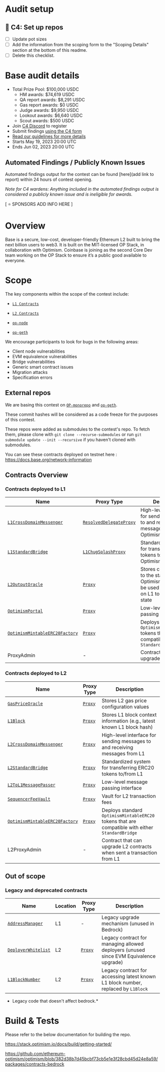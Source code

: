 # Audit setup

## 🐺 C4: Set up repos

- [ ] Update pot sizes
- [ ] Add the information from the scoping form to the "Scoping Details" section at the bottom of this readme.
- [ ] Delete this checklist.

# Base audit details

- Total Prize Pool: $100,000 USDC 
  - HM awards: $74,619 USDC 
  - QA report awards: $8,291 USDC 
  - Gas report awards: $0 USDC 
  - Judge awards: $9,950 USDC 
  - Lookout awards: $6,640 USDC 
  - Scout awards: $500 USDC
- Join [C4 Discord](https://discord.gg/code4rena) to register
- Submit findings [using the C4 form](https://code4rena.com/contests/2023-05-base-contest/submit)
- [Read our guidelines for more details](https://docs.code4rena.com/roles/wardens)
- Starts May 19, 2023 20:00 UTC
- Ends Jun 02, 2023 20:00 UTC

## Automated Findings / Publicly Known Issues

Automated findings output for the contest can be found [here](add link to report) within 24 hours of contest opening.

*Note for C4 wardens: Anything included in the automated findings output is considered a publicly known issue and is ineligible for awards.*

[ ⭐️ SPONSORS ADD INFO HERE ]

# Overview

Base is a secure, low-cost, developer-friendly Ethereum L2 built to bring the next billion users to web3.
It is built on the MIT-licensed OP Stack, in collaboration with Optimism. Coinbase is joining as the second Core Dev team working on the OP Stack to ensure it’s a public good available to everyone.

# Scope

The key components within the scope of the contest include:

- [`L1 Contracts`](https://github.com/ethereum-optimism/optimism/blob/382d38b7d45bcbf73cb5e1e3f28cbd45d24e8a59/packages/contracts-bedrock/contracts/L1)

- [`L2 Contracts`](https://github.com/ethereum-optimism/optimism/blob/382d38b7d45bcbf73cb5e1e3f28cbd45d24e8a59/packages/contracts-bedrock/contracts/L2)

- [`op-node`](https://github.com/ethereum-optimism/optimism/blob/382d38b7d45bcbf73cb5e1e3f28cbd45d24e8a59/op-node)

- [`op-geth`](https://github.com/ethereum-optimism/op-geth)

We encourage participants to look for bugs in the following areas:

- Client node vulnerabilities
- EVM equivalence vulnerabilities
- Bridge vulnerabilities
- Generic smart contract issues
- Migration attacks
- Specification errors

## External repos

We are basing this contest on [`OP-monorepo`](https://github.com/ethereum-optimism/optimism/commit/382d38b7d45bcbf73cb5e1e3f28cbd45d24e8a59) and [`op-geth`](https://github.com/ethereum-optimism/op-geth/commit/3fa9e812447af947c0208838453268a8ea33444b).

These commit hashes will be considered as a code freeze for the purposes of this contest.

These repos were added as submodules to the contest's repo. To fetch them, please clone with `git clone --recurse-submodules` or run `git submodule update --init --recursive` if you haven't cloned with submodules.

You can see these contracts deployed on testnet here : <https://docs.base.org/network-information>

## Contracts Overview

### Contracts deployed to L1

| Name                                                                                     | Proxy Type                                                              | Description                                                                                         |
| ---------------------------------------------------------------------------------------- | ----------------------------------------------------------------------- | --------------------------------------------------------------------------------------------------- |
| [`L1CrossDomainMessenger`](https://github.com/ethereum-optimism/optimism/blob/382d38b7d45bcbf73cb5e1e3f28cbd45d24e8a59/specs/messengers.md)                                    | [`ResolvedDelegateProxy`](https://github.com/ethereum-optimism/optimism/blob/382d38b7d45bcbf73cb5e1e3f28cbd45d24e8a59/packages/contracts-bedrock/contracts/legacy/ResolvedDelegateProxy.sol) | High-level interface for sending messages to and receiving messages from Optimism                   |
| [`L1StandardBridge`](https://github.com/ethereum-optimism/optimism/blob/382d38b7d45bcbf73cb5e1e3f28cbd45d24e8a59/specs/bridges.md)                                             | [`L1ChugSplashProxy`](https://github.com/ethereum-optimism/optimism/blob/382d38b7d45bcbf73cb5e1e3f28cbd45d24e8a59/packages/contracts-bedrock/contracts/legacy/L1ChugSplashProxy.sol)         | Standardized system for transfering ERC20 tokens to/from Optimism                                   |
| [`L2OutputOracle`](https://github.com/ethereum-optimism/optimism/blob/382d38b7d45bcbf73cb5e1e3f28cbd45d24e8a59/specs/proposals.md#l2-output-oracle-smart-contract)             | [`Proxy`](https://github.com/ethereum-optimism/optimism/blob/382d38b7d45bcbf73cb5e1e3f28cbd45d24e8a59/packages/contracts-bedrock/contracts/universal/Proxy.sol)                              | Stores commitments to the state of Optimism which can be used by contracts on L1 to access L2 state |
| [`OptimismPortal`](https://github.com/ethereum-optimism/optimism/blob/382d38b7d45bcbf73cb5e1e3f28cbd45d24e8a59/specs/deposits.md#deposit-contract)                             | [`Proxy`](https://github.com/ethereum-optimism/optimism/blob/382d38b7d45bcbf73cb5e1e3f28cbd45d24e8a59/packages/contracts-bedrock/contracts/universal/Proxy.sol)                              | Low-level message passing interface                                                                 |
| [`OptimismMintableERC20Factory`](https://github.com/ethereum-optimism/optimism/blob/382d38b7d45bcbf73cb5e1e3f28cbd45d24e8a59/specs/predeploys.md#optimismmintableerc20factory) | [`Proxy`](https://github.com/ethereum-optimism/optimism/blob/382d38b7d45bcbf73cb5e1e3f28cbd45d24e8a59/packages/contracts-bedrock/contracts/universal/Proxy.sol)                              | Deploys standard `OptimismMintableERC20` tokens that are compatible with either `StandardBridge`    |
| ProxyAdmin                                                         | -                                                                       | Contract that can upgrade L1 contracts                                                              |

### Contracts deployed to L2

| Name                                                                                     | Proxy Type                                 | Description                                                                                      |
| ---------------------------------------------------------------------------------------- | ------------------------------------------ | ------------------------------------------------------------------------------------------------ |
| [`GasPriceOracle`](https://github.com/ethereum-optimism/optimism/blob/382d38b7d45bcbf73cb5e1e3f28cbd45d24e8a59/specs/predeploys.md#ovm_gaspriceoracle)                         | [`Proxy`](https://github.com/ethereum-optimism/optimism/blob/382d38b7d45bcbf73cb5e1e3f28cbd45d24e8a59/packages/contracts-bedrock/contracts/universal/Proxy.sol) | Stores L2 gas price configuration values                                                         |
| [`L1Block`](https://github.com/ethereum-optimism/optimism/blob/382d38b7d45bcbf73cb5e1e3f28cbd45d24e8a59/specs/predeploys.md#l1block)                                           | [`Proxy`](https://github.com/ethereum-optimism/optimism/blob/382d38b7d45bcbf73cb5e1e3f28cbd45d24e8a59/packages/contracts-bedrock/contracts/universal/Proxy.sol) | Stores L1 block context information (e.g., latest known L1 block hash)                           |
| [`L2CrossDomainMessenger`](https://github.com/ethereum-optimism/optimism/blob/382d38b7d45bcbf73cb5e1e3f28cbd45d24e8a59/specs/predeploys.md#l2crossdomainmessenger)             | [`Proxy`](https://github.com/ethereum-optimism/optimism/blob/382d38b7d45bcbf73cb5e1e3f28cbd45d24e8a59/packages/contracts-bedrock/contracts/universal/Proxy.sol) | High-level interface for sending messages to and receiving messages from L1                      |
| [`L2StandardBridge`](https://github.com/ethereum-optimism/optimism/blob/382d38b7d45bcbf73cb5e1e3f28cbd45d24e8a59/specs/predeploys.md#l2standardbridge)                         | [`Proxy`](https://github.com/ethereum-optimism/optimism/blob/382d38b7d45bcbf73cb5e1e3f28cbd45d24e8a59/packages/contracts-bedrock/contracts/universal/Proxy.sol) | Standardized system for transferring ERC20 tokens to/from L1                                     |
| [`L2ToL1MessagePasser`](https://github.com/ethereum-optimism/optimism/blob/382d38b7d45bcbf73cb5e1e3f28cbd45d24e8a59/specs/predeploys.md#ovm_l2tol1messagepasser)               | [`Proxy`](https://github.com/ethereum-optimism/optimism/blob/382d38b7d45bcbf73cb5e1e3f28cbd45d24e8a59/packages/contracts-bedrock/contracts/universal/Proxy.sol) | Low-level message passing interface                                                              |
| [`SequencerFeeVault`](https://github.com/ethereum-optimism/optimism/blob/382d38b7d45bcbf73cb5e1e3f28cbd45d24e8a59/specs/predeploys.md#sequencerfeevault)                       | [`Proxy`](https://github.com/ethereum-optimism/optimism/blob/382d38b7d45bcbf73cb5e1e3f28cbd45d24e8a59/packages/contracts-bedrock/contracts/universal/Proxy.sol) | Vault for L2 transaction fees                                                                    |
| [`OptimismMintableERC20Factory`](https://github.com/ethereum-optimism/optimism/blob/382d38b7d45bcbf73cb5e1e3f28cbd45d24e8a59/specs/predeploys.md#optimismmintableerc20factory) | [`Proxy`](https://github.com/ethereum-optimism/optimism/blob/382d38b7d45bcbf73cb5e1e3f28cbd45d24e8a59/packages/contracts-bedrock/contracts/universal/Proxy.sol) | Deploys standard `OptimismMintableERC20` tokens that are compatible with either `StandardBridge` |
| L2ProxyAdmin                                                       | -                                          | Contract that can upgrade L2 contracts when sent a transaction from L1                           |

## Out of scope

### Legacy and deprecated contracts

| Name                                                            | Location | Proxy Type                                 | Description                                                                           |
| --------------------------------------------------------------- | -------- | ------------------------------------------ | ------------------------------------------------------------------------------------- |
| [`AddressManager`](https://github.com/ethereum-optimism/optimism/blob/382d38b7d45bcbf73cb5e1e3f28cbd45d24e8a59/packages/contracts-bedrock/contracts/legacy/AddressManager.sol)       | L1       | -                                          | Legacy upgrade mechanism (unused in Bedrock)                                          |
| [`DeployerWhitelist`](https://github.com/ethereum-optimism/optimism/blob/382d38b7d45bcbf73cb5e1e3f28cbd45d24e8a59/packages/contracts-bedrock/contracts/legacy/DeployerWhitelist.sol) | L2       | [`Proxy`](https://github.com/ethereum-optimism/optimism/blob/382d38b7d45bcbf73cb5e1e3f28cbd45d24e8a59/packages/contracts-bedrock/contracts/universal/Proxy.sol) | Legacy contract for managing allowed deployers (unused since EVM Equivalence upgrade) |
| [`L1BlockNumber`](https://github.com/ethereum-optimism/optimism/blob/382d38b7d45bcbf73cb5e1e3f28cbd45d24e8a59/packages/contracts-bedrock/contracts/legacy/L1BlockNumber.sol)         | L2       | [`Proxy`](https://github.com/ethereum-optimism/optimism/blob/382d38b7d45bcbf73cb5e1e3f28cbd45d24e8a59/packages/contracts-bedrock/contracts/universal/Proxy.sol) | Legacy contract for accessing latest known L1 block number, replaced by `L1Block`     |

- Legacy code that doesn't affect bedrock.*

# Build & Tests

Please refer to the below documentation for building the repo.

<https://stack.optimism.io/docs/build/getting-started/>

<https://github.com/ethereum-optimism/optimism/blob/382d38b7d45bcbf73cb5e1e3f28cbd45d24e8a59/packages/contracts-bedrock>
